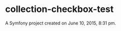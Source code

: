 collection-checkbox-test
========================

A Symfony project created on June 10, 2015, 8:31 pm.
